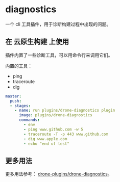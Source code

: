 # diagnostics

一个 cli 工具插件，用于诊断构建过程中出现的问题。

## 在 云原生构建 上使用

插件内置了一些诊断工具，可以用命令行来调用它们。

内置的工具：

- ping
- traceroute
- dig

```yml
master:
  push:
  - stages:
    - name: run plugins/drone-diagnostics plugin
      image: plugins/drone-diagnostics
      commands:
        - env
        - ping www.github.com -w 5
        - traceroute -T -p 443 www.github.com
        - dig www.apple.com
        - echo "end of test"
```

## 更多用法

更多用法参考：
[drone-plugins/drone-diagnostics](https://github.com/drone-plugins/drone-diagnostics)。
